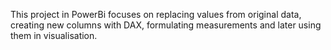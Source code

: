 This project in PowerBi focuses on replacing values from original data, creating new columns with DAX, formulating measurements and later using them in visualisation.
